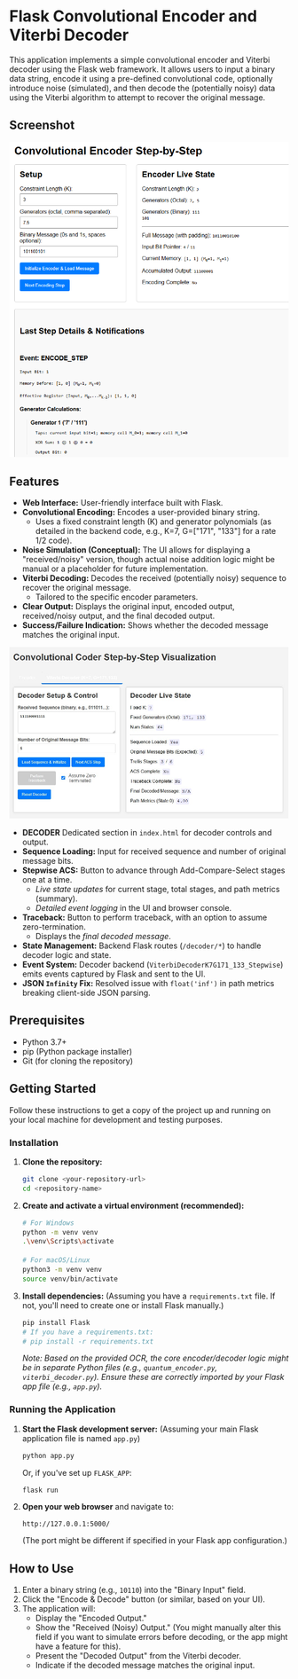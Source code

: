 # Flask Convolutional Encoder and Viterbi Decoder

This application implements a simple convolutional encoder and Viterbi decoder using the Flask web framework. It allows users to input a binary data string, encode it using a pre-defined convolutional code, optionally introduce noise (simulated), and then decode the (potentially noisy) data using the Viterbi algorithm to attempt to recover the original message.

## Screenshot

![App Screenshot](ScreenShotApp.PNG)

## Features

*   **Web Interface:** User-friendly interface built with Flask.
*   **Convolutional Encoding:** Encodes a user-provided binary string.
    *   Uses a fixed constraint length (K) and generator polynomials (as detailed in the backend code, e.g., K=7, G=["171", "133"] for a rate 1/2 code).
*   **Noise Simulation (Conceptual):** The UI allows for displaying a "received/noisy" version, though actual noise addition logic might be manual or a placeholder for future implementation.
*   **Viterbi Decoding:** Decodes the received (potentially noisy) sequence to recover the original message.
    *   Tailored to the specific encoder parameters.
*   **Clear Output:** Displays the original input, encoded output, received/noisy output, and the final decoded output.
*   **Success/Failure Indication:** Shows whether the decoded message matches the original input.

![Decoder Screenshot](decoderImage.jpg)
*   **DECODER** Dedicated section in `index.html` for decoder controls and output.
*   **Sequence Loading:** Input for received sequence and number of original message bits.
*   **Stepwise ACS:** Button to advance through Add-Compare-Select stages one at a time.
    *   *Live state updates* for current stage, total stages, and path metrics (summary).
    *   *Detailed event logging* in the UI and browser console.
*   **Traceback:** Button to perform traceback, with an option to assume zero-termination.
    *   Displays the *final decoded message*.
*   **State Management:** Backend Flask routes (`/decoder/*`) to handle decoder logic and state.
*   **Event System:** Decoder backend (`ViterbiDecoderK7G171_133_Stepwise`) emits events captured by Flask and sent to the UI.
*   **JSON `Infinity` Fix:** Resolved issue with `float('inf')` in path metrics breaking client-side JSON parsing.


## Prerequisites

*   Python 3.7+
*   pip (Python package installer)
*   Git (for cloning the repository)

## Getting Started

Follow these instructions to get a copy of the project up and running on your local machine for development and testing purposes.

### Installation

1.  **Clone the repository:**
    ```bash
    git clone <your-repository-url>
    cd <repository-name>
    ```

2.  **Create and activate a virtual environment (recommended):**
    ```bash
    # For Windows
    python -m venv venv
    .\venv\Scripts\activate

    # For macOS/Linux
    python3 -m venv venv
    source venv/bin/activate
    ```

3.  **Install dependencies:**
    (Assuming you have a `requirements.txt` file. If not, you'll need to create one or install Flask manually.)
    ```bash
    pip install Flask
    # If you have a requirements.txt:
    # pip install -r requirements.txt
    ```
    *Note: Based on the provided OCR, the core encoder/decoder logic might be in separate Python files (e.g., `quantum_encoder.py`, `viterbi_decoder.py`). Ensure these are correctly imported by your Flask app file (e.g., `app.py`).*

### Running the Application

1.  **Start the Flask development server:**
    (Assuming your main Flask application file is named `app.py`)
    ```bash
    python app.py
    ```
    Or, if you've set up `FLASK_APP`:
    ```bash
    flask run
    ```

2.  **Open your web browser** and navigate to:
    ```
    http://127.0.0.1:5000/
    ```
    (The port might be different if specified in your Flask app configuration.)

## How to Use

1.  Enter a binary string (e.g., `10110`) into the "Binary Input" field.
2.  Click the "Encode & Decode" button (or similar, based on your UI).
3.  The application will:
    *   Display the "Encoded Output."
    *   Show the "Received (Noisy) Output." (You might manually alter this field if you want to simulate errors before decoding, or the app might have a feature for this).
    *   Present the "Decoded Output" from the Viterbi decoder.
    *   Indicate if the decoded message matches the original input.